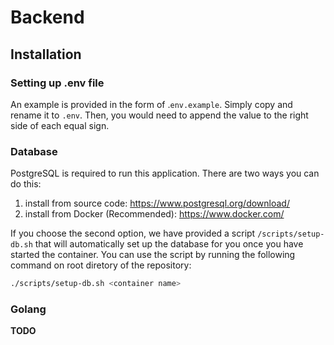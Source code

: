 # Backend

## Installation

### Setting up .env file

An example is provided in the form of .`env.example`. Simply copy and rename it to `.env`. Then, you would need to append the value to the right side of each equal sign.

### Database

PostgreSQL is required to run this application. There are two ways you can do this:

1. install from source code: https://www.postgresql.org/download/
2. install from Docker (Recommended): https://www.docker.com/

If you choose the second option, we have provided a script `/scripts/setup-db.sh` that will automatically set up the database for you once you have started the container. You can use the script by running the following command on root diretory of the repository:

```zsh
./scripts/setup-db.sh <container name>
```

### Golang

**TODO**
